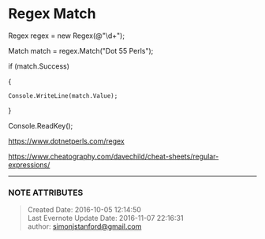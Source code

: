 # Regex Match

  

Regex regex = new Regex(@"\d+");

Match match = regex.Match("Dot 55 Perls");

if (match.Success)

{

    Console.WriteLine(match.Value);

}

Console.ReadKey();

  

<https://www.dotnetperls.com/regex>

<https://www.cheatography.com/davechild/cheat-sheets/regular-expressions/>


---
### NOTE ATTRIBUTES
>Created Date: 2016-10-05 12:14:50  
>Last Evernote Update Date: 2016-11-07 22:16:31  
>author: simonjstanford@gmail.com  
<!--stackedit_data:
eyJoaXN0b3J5IjpbMTExMzkzNDcxMV19
-->